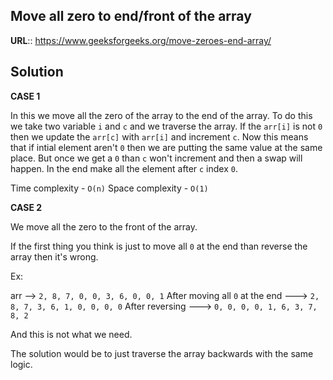 ## Move all zero to end/front of the array

__URL__:: https://www.geeksforgeeks.org/move-zeroes-end-array/

## Solution

__CASE 1__

In this we move all the zero of the array to the end of the array. To do this we take two variable `i` and `c` and we traverse the array. If the `arr[i]` is not `0` then we update the `arr[c]` with `arr[i]` and increment `c`. Now this means that if intial element aren't `0` then we are putting the same value at the same place. But once we get a `0` than `c` won't increment and then a swap will happen. In the end make all the element after `c` index `0`.

Time complexity - `O(n)`
Space complexity - `O(1)`

__CASE 2__

We move all the zero to the front of the array.

If the first thing you think is just to move all `0` at the end than reverse the array then it's wrong. 

Ex:

arr --> `2, 8, 7, 0, 0, 3, 6, 0, 0, 1`
After moving all `0` at the end ---> `2, 8, 7, 3, 6, 1, 0, 0, 0, 0` 
After reversing ---> `0, 0, 0, 0, 1, 6, 3, 7, 8, 2`

And this is not what we need.

The solution would be to just traverse the array backwards with the same logic.
